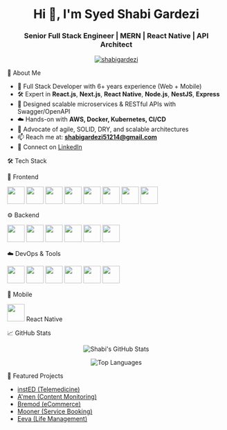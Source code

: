 <h1 align="center">Hi 👋, I'm Syed Shabi Gardezi</h1>
<h3 align="center">Senior Full Stack Engineer | MERN | React Native | API Architect</h3>

<p align="center">
  <a href="https://github.com/ShabiGardezi">
    <img src="https://komarev.com/ghpvc/?username=shabigardezi&label=Profile%20views&color=0e75b6&style=flat" alt="shabigardezi" />
  </a>
</p>



 💼 About Me

- 🧠 Full Stack Developer with 6+ years experience (Web + Mobile)
- 🛠 Expert in **React.js**, **Next.js**, **React Native**, **Node.js**, **NestJS**, **Express**
- 🧬 Designed scalable microservices & RESTful APIs with Swagger/OpenAPI
- ☁️ Hands-on with **AWS, Docker, Kubernetes, CI/CD**
- 💬 Advocate of agile, SOLID, DRY, and scalable architectures
- 📫 Reach me at: **shabigardezi51214@gmail.com**
- 🔗 Connect on [LinkedIn](https://www.linkedin.com/in/shabi-ur-raza-gardezi-a15179176/)


 🛠 Tech Stack

 🚀 Frontend

<p align="left">
  <img src="https://cdn.jsdelivr.net/gh/devicons/devicon/icons/react/react-original.svg" width="40" />
  <img src="https://cdn.jsdelivr.net/gh/devicons/devicon/icons/nextjs/nextjs-original.svg" width="40"/>
  <img src="https://cdn.jsdelivr.net/gh/devicons/devicon/icons/javascript/javascript-original.svg" width="40"/>
  <img src="https://cdn.jsdelivr.net/gh/devicons/devicon/icons/typescript/typescript-original.svg" width="40"/>
  <img src="https://cdn.jsdelivr.net/gh/devicons/devicon/icons/html5/html5-original.svg" width="40"/>
  <img src="https://cdn.jsdelivr.net/gh/devicons/devicon/icons/css3/css3-original.svg" width="40"/>
  <img src="https://cdn.jsdelivr.net/gh/devicons/devicon/icons/bootstrap/bootstrap-original.svg" width="40"/>
  <img src="https://cdn.jsdelivr.net/gh/devicons/devicon/icons/tailwindcss/tailwindcss-plain.svg" width="40"/>
</p>

 ⚙️ Backend

<p align="left">
  <img src="https://cdn.jsdelivr.net/gh/devicons/devicon/icons/nodejs/nodejs-original.svg" width="40"/>
  <img src="https://cdn.jsdelivr.net/gh/devicons/devicon/icons/express/express-original.svg" width="40"/>
  <img src="https://cdn.jsdelivr.net/gh/devicons/devicon/icons/nestjs/nestjs-plain.svg" width="40"/>
  <img src="https://cdn.jsdelivr.net/gh/devicons/devicon/icons/graphql/graphql-plain.svg" width="40"/>
  <img src="https://cdn.jsdelivr.net/gh/devicons/devicon/icons/mongodb/mongodb-original.svg" width="40"/>
  <img src="https://cdn.jsdelivr.net/gh/devicons/devicon/icons/postgresql/postgresql-original.svg" width="40"/>
</p>

 ☁️ DevOps & Tools

<p align="left">
  <img src="https://cdn.jsdelivr.net/gh/devicons/devicon/icons/docker/docker-original.svg" width="40"/>
  <img src="https://cdn.jsdelivr.net/gh/devicons/devicon/icons/amazonwebservices/amazonwebservices-original.svg" width="40"/>
  <img src="https://cdn.jsdelivr.net/gh/devicons/devicon/icons/git/git-original.svg" width="40"/>
  <img src="https://cdn.jsdelivr.net/gh/devicons/devicon/icons/github/github-original.svg" width="40"/>
  <img src="https://cdn.jsdelivr.net/gh/devicons/devicon/icons/jenkins/jenkins-original.svg" width="40"/>
  <img src="https://cdn.jsdelivr.net/gh/devicons/devicon/icons/figma/figma-original.svg" width="40"/>
</p>

 📱 Mobile

<p align="left">
  <img src="https://cdn.jsdelivr.net/gh/devicons/devicon/icons/react/react-original.svg" width="40"/> React Native
</p>


 📈 GitHub Stats

<p align="center">
  <img src="https://github-readme-stats.vercel.app/api?username=shabigardezi&show_icons=true&theme=radical" alt="Shabi's GitHub Stats" />
</p>

<p align="center">
  <img src="https://github-readme-stats.vercel.app/api/top-langs/?username=shabigardezi&layout=compact&theme=radical" alt="Top Languages" />
</p>



🔗 Featured Projects

- [instED (Telemedicine)](https://www.insted.us/)
- [A'men (Content Monitoring)](https://play.google.com/store/apps/details?id=com.uaemediacouncil.amen)
- [Bremod (eCommerce)](https://play.google.com/store/apps/details?id=com.bremod)
- [Mooner (Service Booking)](https://play.google.com/store/apps/details?id=com.app.mooner)
- [Eeva (Life Management)](https://play.google.com/store/apps/details?id=com.eeva.ai)
